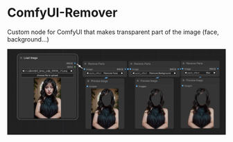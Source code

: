 # ComfyUI-Remover
Custom node for ComfyUI that makes transparent part of the image (face, background...)

![demo](./example/demo.png)

